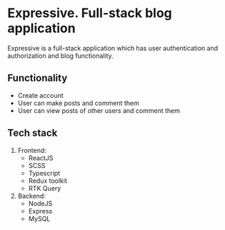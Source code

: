 # Expressive. Full-stack blog application
Expressive is a full-stack application which has user authentication and authorization and blog functionality. 

## Functionality
 - Create account
 - User can make posts and comment them 
 - User can view posts of other users and comment them

## Tech stack
1. Frontend:
    - ReactJS
    - SCSS
    - Typescript
    - Redux toolkit
    - RTK Query 
2. Backend:
    - NodeJS
    - Express
    - MySQL